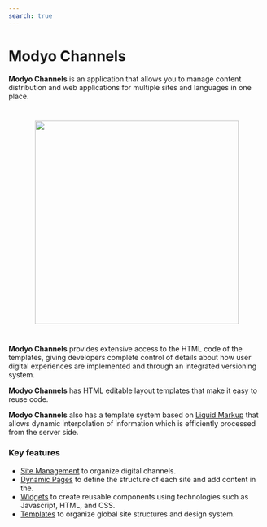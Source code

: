 ```yaml
---
search: true
---
```


# Modyo Channels

**Modyo Channels** is an application that allows you to manage content distribution and web applications for multiple sites and languages in one place.

<img src="/assets/img/channels/header.jpg" style="margin: 40px auto; width: 400px; display: block;">

**Modyo Channels** provides extensive access to the HTML code of the templates, giving developers complete control of details about how user digital experiences are implemented and through an integrated versioning system.

**Modyo Channels** has HTML editable layout templates that make it easy to reuse code.

**Modyo Channels** also has a template system based on [Liquid Markup](/es/platform/channels/liquid-markup.html) that allows dynamic interpolation of information which is efficiently processed from the server side.

### Key features

- [Site Management](/es/platform/channels/sites.html) to organize digital channels.
- [Dynamic Pages](/es/platform/channels/pages.html) to define the structure of each site and add content in the.
- [Widgets](/es/platform/channels/widgets.html) to create reusable components using technologies such as Javascript, HTML, and CSS.
- [Templates](/es/platform/channels/templates.html) to organize global site structures and design system.
